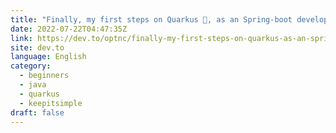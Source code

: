```yaml
---
title: "Finally, my first steps on Quarkus 🚀, as an Spring-boot developper"
date: 2022-07-22T04:47:35Z
link: https://dev.to/optnc/finally-my-first-steps-on-quarkus-as-an-spring-boot-developper-1h7b?utm_medium=RSS&utm_source=news.12bit.vn
site: dev.to
language: English
category:
  - beginners
  - java
  - quarkus
  - keepitsimple
draft: false
---
```

